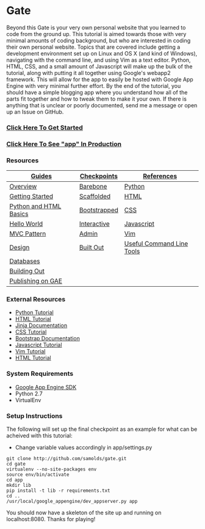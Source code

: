 # Gate
Beyond this Gate is your very own personal website that you learned to code from the
ground up. This tutorial is aimed towards those with very minimal amounts of coding
background, but who are interested in coding their own personal website. Topics that
are covered include getting a development environment set up on Linux and OS X (and
kind of Windows), navigating with the command line, and using Vim as a text editor.
Python, HTML, CSS, and a small amount of Javascript will make up the bulk of the
tutorial, along with putting it all together using Google's webapp2 framework. This
will allow for the app to easily be hosted with Google App Engine with very minimal
further effort. By the end of the tutorial, you should have a simple blogging app
where you understand how all of the parts fit together and how to tweak them to make
it your own. If there is anything that is unclear or poorly documented, send me a
message or open up an Issue on GitHub.


### [Click Here To Get Started](http://samolds.github.io/gate)
### [Click Here To See "app" In Production](http://appengine.google.com)


### Resources
[Guides](http://samolds.github.io/gate) | [Checkpoints](checkpoints) | [References](http://samolds.github.io/gate)
--- | --- | ---
[Overview](http://samolds.github.io/gate) | [Barebone](checkpoints/1-barebone) | [Python](http://samolds.github.io/gate)
[Getting Started](http://samolds.github.io/gate) | [Scaffolded](checkpoints/2-scaffolded) | [HTML](http://samolds.github.io/gate)
[Python and HTML Basics](http://samolds.github.io/gate) | [Bootstrapped](checkpoints/3-bootstrapped) | [CSS](http://samolds.github.io/gate)
[Hello World](http://samolds.github.io/gate) | [Interactive](checkpoints/4-interactive) | [Javascript](http://samolds.github.io/gate)
[MVC Pattern](http://samolds.github.io/gate) | [Admin](checkpoints/5-admin) | [Vim](http://samolds.github.io/gate)
[Design](http://samolds.github.io/gate) | [Built Out](app) | [Useful Command Line Tools](http://samolds.github.io/gate)
[Databases](http://samolds.github.io/gate) | |
[Building Out](http://samolds.github.io/gate) | |
[Publishing on GAE](http://samolds.github.io/gate) | |


### External Resources
* [Python Tutorial](#)
* [HTML Tutorial](#)
* [Jinja Documentation](http://jinja.pocoo.org/docs/dev/templates)
* [CSS Tutorial](#)
* [Bootstrap Documentation](http://getbootstrap.com/css)
* [Javascript Tutorial](#)
* [Vim Tutorial](#)
* [HTML Tutorial](#)


### System Requirements
* [Google App Engine SDK](http://developers.google.com/appengine/downloads)
* Python 2.7
* VirtualEnv


### Setup Instructions
The following will set up the final checkpoint as an example for what can be
acheived with this tutorial:

* Change variable values accordingly in app/settings.py

```
git clone http://github.com/samolds/gate.git
cd gate
virtualenv --no-site-packages env
source env/bin/activate
cd app
mkdir lib
pip install -t lib -r requirements.txt
cd ..
/usr/local/google_appengine/dev_appserver.py app
```

You should now have a skeleton of the site up and running on localhost:8080.
Thanks for playing!
